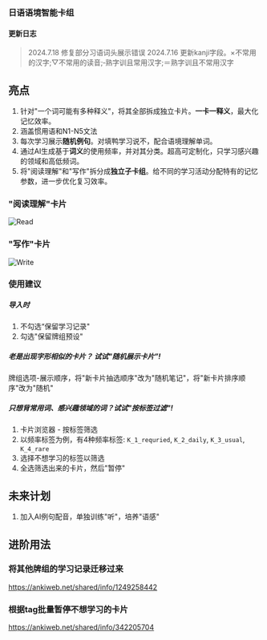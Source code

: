 ### 日语语境智能卡组

#### 更新日志
> 2024.7.18 修复部分习语词头展示错误
> 2024.7.16 更新kanji字段。×不常用的汉字;▽不常用的读音;‐熟字训且常用汉字;＝熟字训且不常用汉字  


## 亮点
1. 针对"一个词可能有多种释义"，将其全部拆成独立卡片。**一卡一释义**，最大化记忆效率。
2. 涵盖惯用语和N1-N5文法
3. 每次学习展示**随机例句**。对填鸭学习说不，配合语境理解单词。
4. 通过AI生成基于**词义**的使用频率，并对其分类。超高可定制化，只学习感兴趣的领域和高低频词。
5. 将"阅读理解"和"写作"拆分成**独立子卡组**。给不同的学习活动分配特有的记忆参数，进一步优化复习效率。

### "阅读理解"卡片
![Read](https://i.postimg.cc/3NDPJN0b/JRead.png)
### "写作"卡片
![Write](https://i.postimg.cc/SjFHX4WQ/JWrite.png)


### 使用建议
##### 导入时
1. 不勾选“保留学习记录"
2. 勾选"保留牌组预设"
##### 老是出现字形相似的卡片？ 试试"随机展示卡片”!
牌组选项-展示顺序，将"新卡片抽选顺序"改为"随机笔记"，将"新卡片排序顺序"改为"随机"
##### 只想背常用词、感兴趣领域的词？试试"按标签过滤"!
1. 卡片浏览器 - 按标签筛选
2. 以频率标签为例，有4种频率标签: `K_1_requried`, `K_2_daily`, `K_3_usual`, `K_4_rare`
3. 选择不想学习的标签以筛选
4. 全选筛选出来的卡片，然后"暂停"

## 未来计划
1. 加入AI例句配音，单独训练"听"，培养"语感"

## 进阶用法
### 将其他牌组的学习记录迁移过来
https://ankiweb.net/shared/info/1249258442

### 根据tag批量暂停不想学习的卡片
https://ankiweb.net/shared/info/342205704

